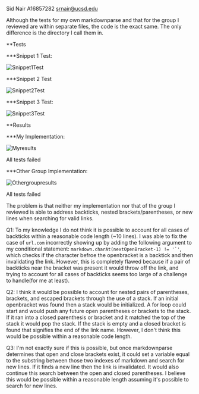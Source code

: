 Sid Nair A16857282 srnair@ucsd.edu

Although the tests for my own markdownparse and that for the group I reviewed are within separate files, the code is the exact same. The only difference is the directory I call them in.

**Tests

***Snippet 1 Test:

![Snippet1Test](https://i.gyazo.com/dda181b0178bfd6080bcc963d9bc2d08.png)


***Snippet 2 Test

![Snippet2Test](https://i.gyazo.com/f846b8f462f6c5a9dbe21b120c6c9ddc.png)


***Snippet 3 Test:

![Snippet3Test](https://i.gyazo.com/ca39d971c47aa168dbc9bcdef87fed34.png)



**Results

***My Implementation:

![Myresults](https://i.gyazo.com/294c59c808da913544c2575a7842bfb7.png)

All tests failed



***Other Group Implementation:

![Othergroupresults](https://i.gyazo.com/a2c5d4faeba0aaa7dda10f0ee89f59b0.png)

All tests failed


The problem is that neither my implementation nor that of the group I reviewed is able to address backticks, nested brackets/parentheses, or new lines when searching for valid links.



Q1:
To my knowledge I do not think it is possible to account for all cases of backticks within a reasonable code length (~10 lines). I was able to fix the case of ```url.com``` incorrectly showing up by adding the following argument to my conditional statement: ```markdown.charAt(nextOpenBracket-1) != '`'```, which checks if the character befroe the openbracket is a backtick and then invalidating the link. However, this is completely flawed because if a pair of backticks near the bracket was present it would throw off the link, and trying to account for all cases of backticks seems too large of a challenge to handle(for me at least).

Q2:
I think it would be possible to account for nested pairs of parentheses, brackets, and escaped brackets through the use of a stack. If an initial openbracket was found then a stack would be initialized. A for loop could start and would push any future open parentheses or brackets to the stack. If it ran into a closed parenthesis or bracket and it matched the top of the stack it would pop the stack. If the stack is empty and a closed bracket is found that signifies the end of the link name. However, I don't think this would be possible within a reasonable code length.

Q3:
I'm not exactly sure if this is possible, but once markdownparse determines that open and close brackets exist, it could set a variable equal to the substring between those two indexes of markdown and search for new lines. If it finds a new line then the link is invalidated. It would also continue this search between the open and closed parentheses. I believe this would be possible within a reasonable length assuming it's possible to search for new lines.

